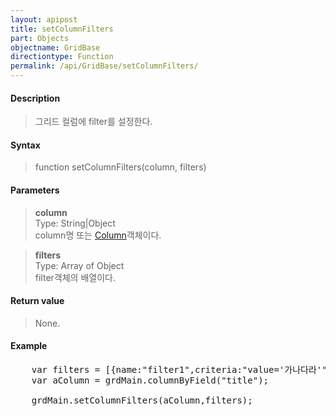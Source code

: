 ```yaml
---
layout: apipost
title: setColumnFilters
part: Objects
objectname: GridBase
directiontype: Function
permalink: /api/GridBase/setColumnFilters/
---
```



#### Description

> 그리드 컬럼에 filter를 설정한다.

#### Syntax

> function setColumnFilters(column, filters)

#### Parameters

> **column**  
> Type: String\|Object  
> column명 또는 [Column](/api/types/DataColumn/)객체이다.  

> **filters**  
> Type: Array of Object  
> filter객체의 배열이다.  

#### Return value

> None.

#### Example

<pre class="prettyprint">
    var filters = [{name:"filter1",criteria:"value='가나다라'"},{name:"filter2",criteria:"value='가나다라'", active:true}];
    var aColumn = grdMain.columnByField("title");

    grdMain.setColumnFilters(aColumn,filters);
</pre>
